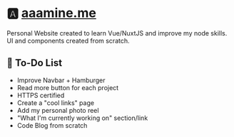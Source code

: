 # 🅰️ [aaamine.me](http://aaamine.me/)
Personal Website created to learn Vue/NuxtJS and improve my node skills. 
UI and components created from scratch. 

## 📝 To-Do List 
- Improve Navbar + Hamburger 
- Read more button for each project 
- HTTPS certified
- Create a "cool links" page 
- Add my personal photo reel 
- "What I'm currently working on" section/link
- Code Blog from scratch 
